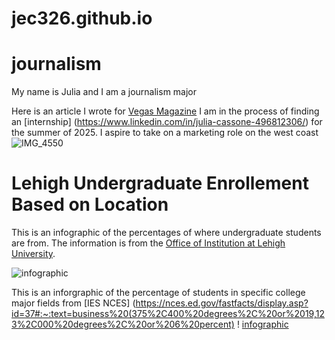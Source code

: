 # jec326.github.io 

# journalism
My name is Julia and I am a journalism major

Here is an article I wrote for [Vegas Magazine](https://vegasmagazine.com/electric-daisy-carnival-ultimate-guide)
I am in the process of finding an [internship] (https://www.linkedin.com/in/julia-cassone-496812306/) for the summer of 2025. I aspire to take on a marketing role on the west coast
![IMG_4550](https://github.com/user-attachments/assets/3b39f0ef-76c7-460e-9e08-83e5d56b6bb6)

# Lehigh Undergraduate Enrollement Based on Location 
This is an infographic of the percentages of where undergraduate students are from. The information is from the [Office of Institution at Lehigh University](https://data.lehigh.edu/sites/data.lehigh.edu/files/LUprofile_2024.pdf). 

![infographic](https://github.com/jec326/jec326.github.io/blob/main/Gray%20Peach%20Purple%20Green%20Modern%20Production%20Performance%20Data%20Report.jpg?raw=true)

This is an inforgraphic of the percentage of students in specific college major fields from [IES NCES] (https://nces.ed.gov/fastfacts/display.asp?id=37#:~:text=business%20(375%2C400%20degrees%2C%20or%2019,123%2C000%20degrees%2C%20or%206%20percent)
! [infographic](https://github.com/jec326/jec326.github.io/blob/main/Simple%20and%20Colorful%20Productivity%20Infographic.jpg?raw=true) 

